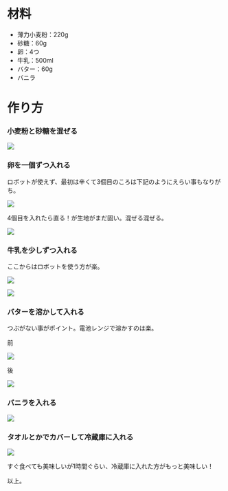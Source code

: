 # 材料

 - 薄力小麦粉：220g
 - 砂糖：60g
 - 卵：4つ
 - 牛乳：500ml
 - バター：60g
 - バニラ

# 作り方

### 小麦粉と砂糖を混ぜる

![](assets/crepes_1.png)

### 卵を一個ずつ入れる

ロボットが使えず、最初は辛くて3個目のころは下記のようにえらい事もなりがち。

![](assets/crepes_2.png)

4個目を入れたら直る！が生地がまだ固い。混ぜる混ぜる。

![](assets/crepes_3.png)

### 牛乳を少しずつ入れる

ここからはロボットを使う方が楽。

![](assets/crepes_4.png)

![](assets/crepes_5.png)

### バターを溶かして入れる

つぶがない事がポイント。電池レンジで溶かすのは楽。

前

![](assets/crepes_6.png)

後

![](assets/crepes_7.png)

### バニラを入れる

![](assets/crepes_8.png)

### タオルとかでカバーして冷蔵庫に入れる

![](assets/crepes_9.png)

すぐ食べても美味しいが1時間ぐらい、冷蔵庫に入れた方がもっと美味しい！

以上。

